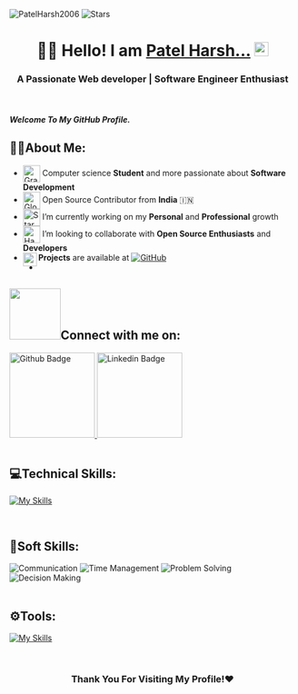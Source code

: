 <p align="left"> 
 <img src="https://komarev.com/ghpvc/?username=PatelHarsh2006&label=Profile%20views&color=22ee71" alt="PatelHarsh2006" /> 
 <img alt="Stars" src="https://img.shields.io/github/stars/PatelHarsh2006?style=flat&labelColor=343b41"/> 
</p>
 
 # <div align="center"> 👨‍🎓 Hello! I am [Patel Harsh...](https://www.linkedin.com/in/harshpatel2006/) <img src="https://media.giphy.com/media/hvRJCLFzcasrR4ia7z/giphy.gif" height="25px"> </div>
<h3 align="center">A Passionate Web developer | Software Engineer Enthusiast</h3>
<br />

 #### _Welcome To My GitHub Profile._ 
 
 ## 🧑‍💻About Me:


 - <img src="https://raw.githubusercontent.com/Tarikul-Islam-Anik/Animated-Fluent-Emojis/master/Emojis/Objects/Graduation%20Cap.png" alt="Graduation Cap" width="30" align="center" /> Computer science **Student** and more passionate about **Software Development**
- <img src="https://raw.githubusercontent.com/Tarikul-Islam-Anik/Animated-Fluent-Emojis/master/Emojis/Travel%20and%20places/Globe%20Showing%20Asia-Australia.png" alt="Globe Showing Asia-Australia" width="30" align="center" /> Open Source Contributor from **India** 🇮🇳
- <img src="https://raw.githubusercontent.com/Tarikul-Islam-Anik/Animated-Fluent-Emojis/master/Emojis/Travel%20and%20places/Star.png" alt="Star" width="30" align=center /> I’m currently working on my **Personal** and **Professional** growth
- <img src="https://raw.githubusercontent.com/Tarikul-Islam-Anik/Animated-Fluent-Emojis/master/Emojis/Hand%20gestures/Handshake.png" alt="Handshake" width="30" align=center /> I’m looking to collaborate with **Open Source Enthusiasts** and **Developers**
- <img align='left' src="https://raw.githubusercontent.com/Tarikul-Islam-Anik/Animated-Fluent-Emojis/master/Emojis/Travel%20and%20places/Rocket.png" width="24" align="center"> **Projects** are available at
  [![GitHub](https://img.shields.io/badge/github-%23121011.svg?style=flat-square&logo=github&logoColor=white)](https://github.com/PatelHarsh2006)
- 

  
<h2><img src="https://raw.githubusercontent.com/ShahriarShafin/ShahriarShafin/main/Assets/handshake.gif" width="90px" style="max-width: 100%; user-select: auto;">Connect with me on:</h2>
<div id="badges">
  <a href="https://github.com/PatelHarsh2006">
    <img src="https://img.shields.io/badge/Github-013243?style=for-the-badge&logo=Github&logoColor=white  height="40px" width="150px" alt="Github Badge"/>
  </a>
   <a href="https://www.linkedin.com/in/harshpatel2006">
    <img src="https://img.shields.io/badge/Linkedin-blue?style=for-the-badge&logo=linkedin&logoColor=white height="90px" width="150px" alt="Linkedin Badge"/>
  </a>
</div>

<br>

## 💻Technical Skills:
[![My Skills](https://skillicons.dev/icons?i=c,html,css,javascript)](https://skillicons.dev)

<br>
   
## 👤Soft Skills:
<div id="badges">
  <a>
    <img src="https://img.shields.io/badge/Communication-yellow?style=for-the-badge&logoColor=white" alt="Communication"/>
  </a>
  <a>
    <img src="https://img.shields.io/badge/Time Management-470137?style=for-the-badge&logoColor=white" alt="Time Management"/>
  </a>
  <a>
    <img src="https://img.shields.io/badge/Problem Solving-E10098?style=for-the-badge&logoColor=white" alt="Problem Solving"/>
  </a>
  <a>
    <img src="https://img.shields.io/badge/Decision Making-FE7A16?style=for-the-badge&logoColor=white" alt="Decision Making"/>
  </a>
</div>

<br>
   
## ⚙️Tools:
[![My Skills](https://skillicons.dev/icons?i=git,github,vscode)](https://skillicons.dev)

<br />

### <div align="center">Thank You For Visiting My Profile!❤️</div>
